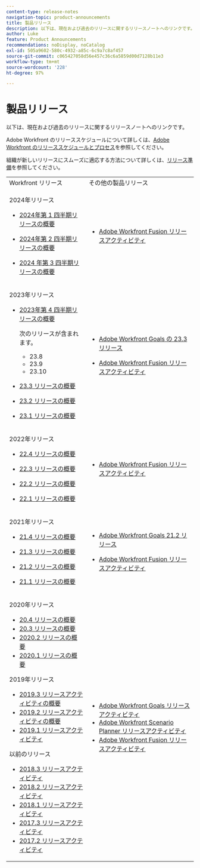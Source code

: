 ```yaml
---
content-type: release-notes
navigation-topic: product-announcements
title: 製品リリース
description: 以下は、現在および過去のリリースに関するリリースノートへのリンクです。
author: Luke
feature: Product Announcements
recommendations: noDisplay, noCatalog
exl-id: 505a9602-580c-4932-a85c-6c9a7c8af457
source-git-commit: c065427058d56e457c36c6a5859d00d7128b11e3
workflow-type: tm+mt
source-wordcount: '228'
ht-degree: 97%

---
```


# 製品リリース

以下は、現在および過去のリリースに関するリリースノートへのリンクです。

Adobe Workfront のリリーススケジュールについて詳しくは、[Adobe Workfront のリリーススケジュールとプロセス](../../product-announcements/product-releases/workfront-release-schedule.md)を参照してください。

組織が新しいリリースにスムーズに適応する方法について詳しくは、[リリース準備](../../product-announcements/product-releases/release-readiness.md)を参照してください。

<table style="table-layout:auto"> 
 <col> 
 <col> 
 <tbody> 
  <tr> 
   <td>Workfront リリース</td> 
   <td>その他の製品リリース</td> 
  </tr> 
  <tr data-mc-conditions=""> 
   <td> <p>2024年リリース</p> 
    <ul> 
    <li> <p><a href="/help/quicksilver/product-announcements/product-releases/24-q1-release-activity/24-q1-release-overview.md" class="MCXref xref" xrefformat="{para}">2024年第 1 四半期リリースの概要</a> </p> </li>
      <li> <p><a href="/help/quicksilver/product-announcements/product-releases/24-q2-release-activity/24-q2-release-overview.md" class="MCXref xref" xrefformat="{para}">2024年第 2 四半期リリースの概要</a> </p> </li>
      <li> <p><a href="/help/quicksilver/product-announcements/product-releases/24-q3-release-activity/24-q3-release-overview.md" class="MCXref xref" xrefformat="{para}">2024 年第 3 四半期リリースの概要</a> </p> </li>
   <td> <ul>    <li> <p><a href="../../product-announcements/product-releases/fusion-release-activity/fusion-release-activity.md" class="MCXref xref" xrefformat="{para}">Adobe Workfront Fusion リリースアクティビティ</a> </p> </li> </ul>   </td> 
  <tr data-mc-conditions=""> 
   <td> <p>2023年リリース</p> 
    <ul> 
    <li> <p><a href="/help/quicksilver/product-announcements/product-releases/23-q4-release-activity/23-q4-release-overview.md" class="MCXref xref" xrefformat="{para}">2023年第 4 四半期リリースの概要</a> </p> <p> 次のリリースが含まれます。 <ul><li>23.8</li><li>23.9</li><li>23.10</li></ul></p>
    <li> <p><a href="/help/quicksilver/product-announcements/product-releases/23.3-release-activity/23-3-release-overview.md" class="MCXref xref" xrefformat="{para}">23.3 リリースの概要</a> </p> </li>
    <li> <p><a href="/help/quicksilver/product-announcements/product-releases/23.2-release-activity/23-2-release-overview.md" class="MCXref xref" xrefformat="{para}">23.2 リリースの概要</a> </p> </li>
    <li> <p><a href="../../product-announcements/product-releases/23.1-release-activity/23-1-release-overview.md" class="MCXref xref" xrefformat="{para}">23.1 リリースの概要</a> </p> </li>
    </ul> </td> 
   <td>    <ul> 
     <li> <p><a href="../../product-announcements/product-releases/goals-release-activity/goals-23-3-release/goals-23-3-release.md" class="MCXref xref" xrefformat="{para}">Adobe Workfront Goals の 23.3 リリース</a> </p> </li> 
     <li> <p><a href="../../product-announcements/product-releases/fusion-release-activity/fusion-release-activity.md" class="MCXref xref" xrefformat="{para}">Adobe Workfront Fusion リリースアクティビティ</a> </p> </li> 
    </ul></td> 
  </tr>
  <tr data-mc-conditions=""> 
   <td> <p>2022年リリース</p> 
    <ul> 
    <li> <p><a href="../../product-announcements/product-releases/22.4-release-activity/22-4-release-overview.md" class="MCXref xref" xrefformat="{para}">22.4 リリースの概要</a> </p> </li>
    <li> <p><a href="../../product-announcements/product-releases/22.3-release-activity/22-3-release-overview.md" class="MCXref xref" xrefformat="{para}">22.3 リリースの概要</a> </p> </li>
     <li> <p><a href="../../product-announcements/product-releases/22.2-release-activity/22-2-release-overview.md" class="MCXref xref" xrefformat="{para}">22.2 リリースの概要</a> </p> </li> 
     <li> <p><a href="../../product-announcements/product-releases/22.1-release-activity/22-1-release-overview.md" class="MCXref xref" xrefformat="{para}">22.1 リリースの概要</a> </p> </li> 
    </ul> </td> 
   <td><ul> 
     <li> <p><a href="../../product-announcements/product-releases/fusion-release-activity/fusion-release-activity.md" class="MCXref xref" xrefformat="{para}">Adobe Workfront Fusion リリースアクティビティ</a> </p> </li> 
    </ul></td> 
  </tr> 
  <tr> 
   <td> <p>2021年リリース</p> 
    <ul> 
     <li> <p><a href="../../product-announcements/product-releases/21.4-release-activity/21-4-release-overview.md" class="MCXref xref" xrefformat="{para}">21.4 リリースの概要</a> </p> </li> 
     <li> <p><a href="../../product-announcements/product-releases/21.3-release-activity/21-3-release-overview.md" class="MCXref xref" xrefformat="{para}">21.3 リリースの概要</a> </p> </li> 
     <li> <p><a href="../../product-announcements/product-releases/21.2-release-activity/21-2-release-overview.md" class="MCXref xref" xrefformat="{para}">21.2 リリースの概要</a> </p> </li> 
     <li> <p><a href="../../product-announcements/product-releases/21.1-release-activity/21-1-release-overview.md" class="MCXref xref" xrefformat="{para}">21.1 リリースの概要</a> </p> </li> 
    </ul> </td> 
   <td> 
    <ul> 
     <li> <p><a href="../../product-announcements/product-releases/goals-release-activity/goals-21.2-release/goals-release-21-2.md" class="MCXref xref" xrefformat="{para}">Adobe Workfront Goals 21.2 リリース</a> </p> </li> 
     <li> <p><a href="../../product-announcements/product-releases/fusion-release-activity/fusion-release-activity.md" class="MCXref xref" xrefformat="{para}">Adobe Workfront Fusion リリースアクティビティ</a> </p> </li> 
    </ul> </td> 
  </tr> 
  <tr> 
   <td> <p>2020年リリース</p> 
    <ul> 
     <li><a href="../../product-announcements/product-releases/20.4-release-activity/20-4-release-overview.md" class="MCXref xref" xrefformat="{para}">20.4 リリースの概要</a> <li><a href="../../product-announcements/product-releases/20.3-release-activity/20-3-release-overview.md" class="MCXref xref" xrefformat="{para}">20.3 リリースの概要</a> </li> <li><a href="/help/quicksilver/product-announcements/product-releases/2020.2.-release-activity/2020-2-release-overview.md">2020.2 リリースの概要</a> </li> <li><a href="../../product-announcements/product-releases/2020.1-release-activity/2020-1-release-overview.md" class="MCXref xref" xrefformat="{para}">2020.1 リリースの概要</a> </li> </li> 
    </ul> <p>2019年リリース</p> 
    <ul> 
     <li><a href="../../product-announcements/product-releases/quarterly-release-archive/2019.3-release-activity/2019-3-release-activity-overview.md" class="MCXref xref" xrefformat="{para}">2019.3 リリースアクティビティの概要</a> <li><a href="../../product-announcements/product-releases/quarterly-release-archive/2019.2-release-activity/2019-2-release-activity-overview.md" class="MCXref xref" xrefformat="{para}">2019.2 リリースアクティビティの概要</a> </li> <li><a href="../../product-announcements/product-releases/quarterly-release-archive/2019.1-release-activity/2019-1-release-activity.md" class="MCXref xref" xrefformat="{para}">2019.1 リリースアクティビティ</a> </li> </li> 
    </ul> <p>以前のリリース</p> 
    <ul> 
     <li><a href="../../product-announcements/product-releases/quarterly-release-archive/2018.3-release-activity/2018-3-release-activity.md" class="MCXref xref" xrefformat="{para}">2018.3 リリースアクティビティ</a> <li><a href="../../product-announcements/product-releases/quarterly-release-archive/2018.2-release-activity/2018-2-release-activity.md" class="MCXref xref" xrefformat="{para}">2018.2 リリースアクティビティ</a> </li> <li><a href="../../product-announcements/product-releases/quarterly-release-archive/2018.1-release-activity/2018-1-release-activity.md" class="MCXref xref" xrefformat="{para}">2018.1 リリースアクティビティ</a> </li> <li><a href="../../product-announcements/product-releases/quarterly-release-archive/2017.3-release-activity/2017-3-release-activity.md" class="MCXref xref" xrefformat="{para}">2017.3 リリースアクティビティ</a> </li> <li><a href="../../product-announcements/product-releases/quarterly-release-archive/2017.2-release-activity/2017-2-release-activity.md" class="MCXref xref" xrefformat="{para}">2017.2 リリースアクティビティ</a> </li> </li> 
    </ul> </td> 
   <td> 
    <ul> 
     <li><a href="../../product-announcements/product-releases/goals-release-activity/goals-release-activity.md" class="MCXref xref" xrefformat="{para}">Adobe Workfront Goals リリースアクティビティ</a> <li><a href="../../product-announcements/product-releases/scenario-planner-release-activity/sp-release-activity.md" class="MCXref xref" xrefformat="{para}">Adobe Workfront Scenario Planner リリースアクティビティ</a> </li> <li><a href="../../product-announcements/product-releases/fusion-release-activity/fusion-release-activity.md" class="MCXref xref" xrefformat="{para}">Adobe Workfront Fusion リリースアクティビティ</a> </li> </li> 
    </ul> </td> 
  </tr> 
 </tbody> 
</table>
